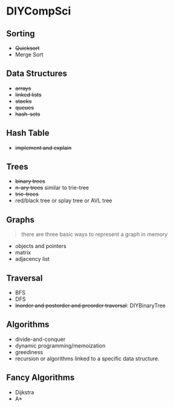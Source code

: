 # DIYCompSci

## Sorting
- ~~Quicksort~~
- Merge Sort

## Data Structures
- ~~arrays~~
- ~~linked lists~~
- ~~stacks~~
- ~~queues~~
- ~~hash-sets~~

## Hash Table
- ~~implement and explain~~

## Trees
- ~~binary trees~~
- ~~n-ary trees~~ similar to trie-tree
- ~~trie-trees~~
- red/black tree or splay tree or AVL tree

## Graphs
> there are three basic ways to represent a graph in memory

- objects and pointers
- matrix
- adjacency list

## Traversal
- BFS
- DFS
- ~~Inorder and postorder and preorder traversal~~: DIYBinaryTree

## Algorithms
- divide-and-conquer
- dynamic programming/memoization
- greediness
- recursion or algorithms linked to a specific data structure. 

## Fancy Algorithms
- Dijkstra
- A*

